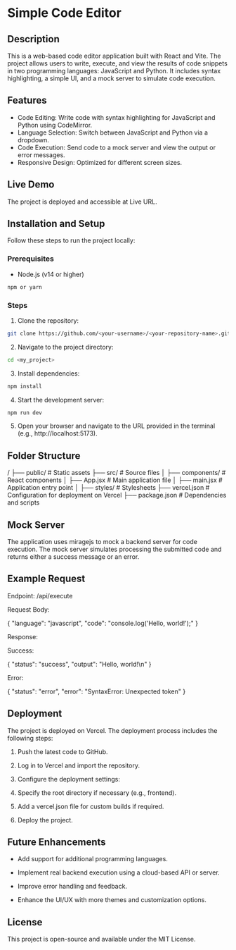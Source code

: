 # Simple Code Editor

## Description

This is a web-based code editor application built with React and Vite. The project allows users to write, execute, and view the results of code snippets in two programming languages: JavaScript and Python. It includes syntax highlighting, a simple UI, and a mock server to simulate code execution.

## Features

- Code Editing: Write code with syntax highlighting for JavaScript and Python using CodeMirror.
- Language Selection: Switch between JavaScript and Python via a dropdown.
- Code Execution: Send code to a mock server and view the output or error messages.
- Responsive Design: Optimized for different screen sizes.

## Live Demo

The project is deployed and accessible at Live URL.

## Installation and Setup

Follow these steps to run the project locally:

### Prerequisites

- Node.js (v14 or higher)
```bash
npm or yarn
```
### Steps

1. Clone the repository:
```bash
git clone https://github.com/<your-username>/<your-repository-name>.git
```

2. Navigate to the project directory:
```bash
cd <my_project>
```

3. Install dependencies:
```bash
npm install
```

4. Start the development server:
```bash
npm run dev
```

5. Open your browser and navigate to the URL provided in the terminal (e.g., http://localhost:5173).

## Folder Structure

<project-folder-name>/
├── public/        # Static assets
├── src/           # Source files
│   ├── components/   # React components
│   ├── App.jsx       # Main application file
│   ├── main.jsx      # Application entry point
│   ├── styles/       # Stylesheets
├── vercel.json   # Configuration for deployment on Vercel
├── package.json  # Dependencies and scripts

## Mock Server

The application uses miragejs to mock a backend server for code execution. The mock server simulates processing the submitted code and returns either a success message or an error.

## Example Request

Endpoint: /api/execute

Request Body:

{
  "language": "javascript",
  "code": "console.log('Hello, world!');"
}

Response:

Success:

{
  "status": "success",
  "output": "Hello, world!\n"
}

Error:

{
  "status": "error",
  "error": "SyntaxError: Unexpected token"
}

## Deployment

The project is deployed on Vercel. The deployment process includes the following steps:

1. Push the latest code to GitHub.

2. Log in to Vercel and import the repository.

3. Configure the deployment settings:

4. Specify the root directory if necessary (e.g., frontend).

5. Add a vercel.json file for custom builds if required.

6. Deploy the project.

## Future Enhancements

- Add support for additional programming languages.

- Implement real backend execution using a cloud-based API or server.

- Improve error handling and feedback.

- Enhance the UI/UX with more themes and customization options.

## License

This project is open-source and available under the MIT License.